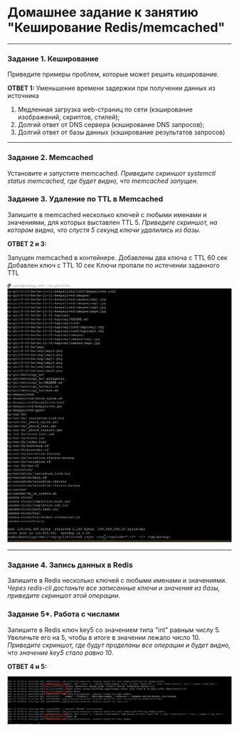 # Домашнее задание к занятию "Кеширование Redis/memcached"

---

### Задание 1. Кеширование 
Приведите примеры проблем, которые может решить кеширование. 

**ОТВЕТ 1:**
Уменьшение времени задержки при получении данных из источника
1. Медленная загрузка web-страниц по сети (кэширование изображений, скриптов, стилей);
2. Долгий ответ от DNS сервера (кэширование DNS запросов);
3. Долгий ответ от базы данных (кэширование результатов запросов)

---

### Задание 2. Memcached
Установите и запустите memcached.
*Приведите скриншот systemctl status memcached, где будет видно, что memcached запущен.*

### Задание 3. Удаление по TTL в Memcached
Запишите в memcached несколько ключей с любыми именами и значениями, для которых выставлен TTL 5. 
*Приведите скриншот, на котором видно, что спустя 5 секунд ключи удалились из базы.*

**ОТВЕТ 2 и 3:**

Запущен memcached в контейнере.
Добавлены два ключа с TTL 60 сек
Добавлен ключ с TTL 10 сек
Ключи пропали по истечении заданного TTL

![Задание 2-3](https://github.com/KokinAlexey/all-hw/blob/main/hw-11-02-redis/images/img1.jpg)

---

### Задание 4. Запись данных в Redis
Запишите в Redis несколько ключей с любыми именами и значениями. 
*Через redis-cli достаньте все записанные ключи и значения из базы, приведите скриншот этой операции.*

### Задание 5*. Работа с числами
Запишите в Redis ключ key5 со значением типа "int" равным числу 5. Увеличьте его на 5, чтобы в итоге в значении лежало число 10.  
*Приведите скриншот, где будут проделаны все операции и будет видно, что значение key5 стало равно 10.*

**ОТВЕТ 4 и 5:**

![Задание 4-5](https://github.com/KokinAlexey/all-hw/blob/main/hw-11-02-redis/images/img2.jpg)

